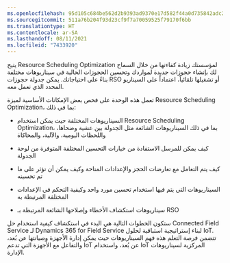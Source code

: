 ```yaml
---
ms.openlocfilehash: 95d105c684be562d2b9393ad9370e17d582f44a0d735842adc273c7b3fe32a87
ms.sourcegitcommit: 511a76b204f93d23cf9f7a70059525f79170f6bb
ms.translationtype: HT
ms.contentlocale: ar-SA
ms.lasthandoff: 08/11/2021
ms.locfileid: "7433920"
---
```

يتيح Resource Scheduling Optimization لمؤسستك زيادة كفاءتها من خلال السماح لك بإنشاء حجوزات جديدة لمواردك وتحسين الحجوزات الحالية في سيناريوهات مختلفة بناءً على احتياجاتك. يمكن جدولة حجوزات RSO أو تشغيلها تلقائياً، اعتماداً على السيناريو المحدد الذي تعمل معه.

تعمل هذه الوحدة على فحص بعض الإمكانات الأساسية لميزة Resource Scheduling Optimization، بما في ذلك:

-   السيناريوهات المختلفة حيث يمكن استخدام Resource Scheduling Optimization، بما في ذلك السيناريوهات الشائعة مثل الجدولة بين عشية وضحاها، واللحظات اليومية، والآلية، والمحاكاة

-   كيف يمكن للمرسل الاستفادة من خيارات التحسين المختلفة المتوفرة من لوحة الجدولة

-   كيف يتم التعامل مع تعارضات الحجز والإعدادات المتاحة وكيف يمكن أن تؤثر على ما تم تحسينه

-   السيناريوهات التي يتم فيها استخدام تحسين مورد واحد وكيفية التحكم في الإعدادات المختلفة المرتبطة به

-   سيناريوهات استكشاف الأخطاء وإصلاحها الشائعة المرتبطة بـ RSO

ستكون الخطوات التالية هي البدء في استكشاف كيفية استخدام حل Connected Field Service لـ Dynamics 365 for Field Service لبناء إستراتيجية استباقية لحلول IoT. تتضمن فرصة التعلم هذه فهم السيناريوهات حيث يمكن إدارة الأجهزة وصيانتها عن بُعد، والتفاعل مع الأجهزة التي تدعم IoT عن بُعد، واستخدام IoT المركزية لسيناريوهات الإدارة.

